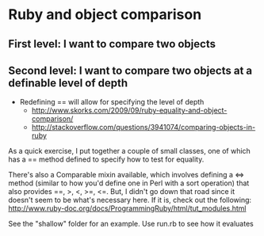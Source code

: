 # Ruby and object comparison


## First level: I want to compare two objects



## Second level: I want to compare two objects at a definable level of depth

- Redefining == will allow for specifying the level of depth
    - http://www.skorks.com/2009/09/ruby-equality-and-object-comparison/
    - http://stackoverflow.com/questions/3941074/comparing-objects-in-ruby
    
As a quick exercise, I put together a couple of small classes, one of which has a == method defined to specify how to test for equality.

There's also a Comparable mixin available, which involves defining a <=> method (similar to how you'd define one in Perl with a sort operation) that also provides ==, >, <, >=, <=. But, I didn't go down that road since it doesn't seem to be what's necessary here. If it is, check out the following: http://www.ruby-doc.org/docs/ProgrammingRuby/html/tut_modules.html

See the "shallow" folder for an example. Use run.rb to see how it evaluates
